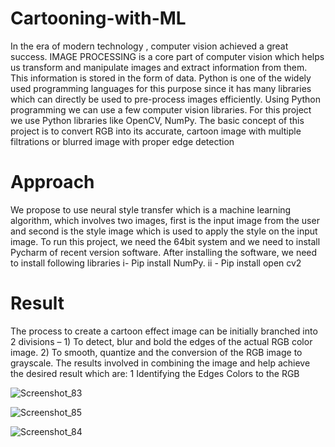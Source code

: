 # Cartooning-with-ML
In the era of modern technology , computer vision achieved a great success. IMAGE PROCESSING is a core part of computer vision which helps us transform and manipulate images and extract information from them. This information is stored in the form of data.
Python is one of the widely used programming languages for this purpose since it has many libraries which can directly be used to pre-process images efficiently. Using Python programming we can use a few computer vision libraries.
For this project we use Python libraries like OpenCV, NumPy.
The basic concept of this project is to convert RGB into its accurate, cartoon image with multiple filtrations or blurred image with proper edge detection


# Approach
We propose to use neural style transfer which is a machine learning algorithm, which involves two images, first is the input 
image from the user and second is the style image which is used to apply the style on the input image.
To run this project, we need the 64bit system and we need to install Pycharm of recent version software. After installing the software, we need to install following libraries
 i- Pip install NumPy. ii - Pip install open cv2


# Result
The process to create a cartoon effect image can be initially branched into 2 divisions – 1) To detect, blur and bold the edges of the actual RGB color image. 2) To smooth, quantize and the conversion of the RGB image to grayscale. The results involved in combining the image and help achieve the desired result which are:
1 Identifying the Edges
Colors to the RGB 






![Screenshot_83](https://user-images.githubusercontent.com/84098613/213844499-0202a159-fc1b-45ec-9706-0ae8da91724b.png)

![Screenshot_85](https://user-images.githubusercontent.com/84098613/213844504-0bc696b2-dcb3-4f3e-bc11-16be677d696c.png)

![Screenshot_84](https://user-images.githubusercontent.com/84098613/213844502-d6b3f66f-62fc-4f87-99de-d33cd05494d1.png)
